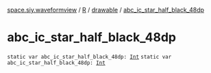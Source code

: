 [space.siy.waveformview](../../index.md) / [R](../index.md) / [drawable](index.md) / [abc_ic_star_half_black_48dp](./abc_ic_star_half_black_48dp.md)

# abc_ic_star_half_black_48dp

`static var abc_ic_star_half_black_48dp: `[`Int`](https://kotlinlang.org/api/latest/jvm/stdlib/kotlin/-int/index.html)
`static var abc_ic_star_half_black_48dp: `[`Int`](https://kotlinlang.org/api/latest/jvm/stdlib/kotlin/-int/index.html)